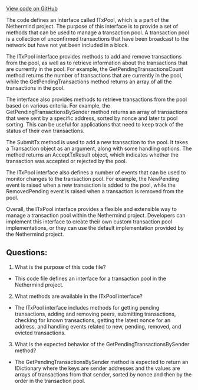 [View code on GitHub](https://github.com/nethermindeth/nethermind/Nethermind.TxPool/ITxPool.cs)

The code defines an interface called ITxPool, which is a part of the Nethermind project. The purpose of this interface is to provide a set of methods that can be used to manage a transaction pool. A transaction pool is a collection of unconfirmed transactions that have been broadcast to the network but have not yet been included in a block. 

The ITxPool interface provides methods to add and remove transactions from the pool, as well as to retrieve information about the transactions that are currently in the pool. For example, the GetPendingTransactionsCount method returns the number of transactions that are currently in the pool, while the GetPendingTransactions method returns an array of all the transactions in the pool. 

The interface also provides methods to retrieve transactions from the pool based on various criteria. For example, the GetPendingTransactionsBySender method returns an array of transactions that were sent by a specific address, sorted by nonce and later tx pool sorting. This can be useful for applications that need to keep track of the status of their own transactions. 

The SubmitTx method is used to add a new transaction to the pool. It takes a Transaction object as an argument, along with some handling options. The method returns an AcceptTxResult object, which indicates whether the transaction was accepted or rejected by the pool. 

The ITxPool interface also defines a number of events that can be used to monitor changes to the transaction pool. For example, the NewPending event is raised when a new transaction is added to the pool, while the RemovedPending event is raised when a transaction is removed from the pool. 

Overall, the ITxPool interface provides a flexible and extensible way to manage a transaction pool within the Nethermind project. Developers can implement this interface to create their own custom transaction pool implementations, or they can use the default implementation provided by the Nethermind project.
## Questions: 
 1. What is the purpose of this code file?
- This code file defines an interface for a transaction pool in the Nethermind project.

2. What methods are available in the ITxPool interface?
- The ITxPool interface includes methods for getting pending transactions, adding and removing peers, submitting transactions, checking for known transactions, getting the latest nonce for an address, and handling events related to new, pending, removed, and evicted transactions.

3. What is the expected behavior of the GetPendingTransactionsBySender method?
- The GetPendingTransactionsBySender method is expected to return an IDictionary where the keys are sender addresses and the values are arrays of transactions from that sender, sorted by nonce and then by the order in the transaction pool.